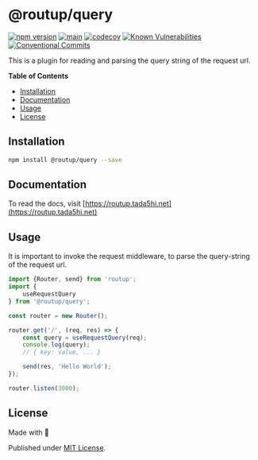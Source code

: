 # @routup/query

[![npm version](https://badge.fury.io/js/@routup%2Fquery.svg)](https://badge.fury.io/js/@routup%2Fquery)
[![main](https://github.com/Tada5hi/routup/actions/workflows/main.yml/badge.svg)](https://github.com/Tada5hi/routup/actions/workflows/main.yml)
[![codecov](https://codecov.io/gh/tada5hi/routup/branch/master/graph/badge.svg?token=CLIA667K6V)](https://codecov.io/gh/tada5hi/routup)
[![Known Vulnerabilities](https://snyk.io/test/github/Tada5hi/routup/badge.svg)](https://snyk.io/test/github/Tada5hi/routup)
[![Conventional Commits](https://img.shields.io/badge/Conventional%20Commits-1.0.0-%23FE5196?logo=conventionalcommits&logoColor=white)](https://conventionalcommits.org)

This is a plugin for reading and parsing the query string of the request url.

**Table of Contents**

- [Installation](#installation)
- [Documentation](#documentation)
- [Usage](#usage)
- [License](#license)

## Installation

```bash
npm install @routup/query --save
```

## Documentation

To read the docs, visit [https://routup.tada5hi.net](https://routup.tada5hi.net)

## Usage

It is important to invoke the request middleware,
to parse the query-string of the request url.

```typescript
import {Router, send} from 'routup';
import {
    useRequestQuery
} from '@routup/query';

const router = new Router();

router.get('/', (req, res) => {
    const query = useRequestQuery(req);
    console.log(query);
    // { key: value, ... }

    send(res, 'Hello World');
});

router.listen(3000);
```

## License

Made with 💚

Published under [MIT License](./LICENSE).
